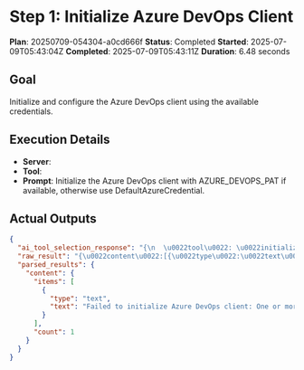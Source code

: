 ﻿# Step 1: Initialize Azure DevOps Client

**Plan**: 20250709-054304-a0cd666f
**Status**: Completed
**Started**: 2025-07-09T05:43:04Z
**Completed**: 2025-07-09T05:43:11Z
**Duration**: 6.48 seconds

## Goal
Initialize and configure the Azure DevOps client using the available credentials.

## Execution Details
- **Server**: 
- **Tool**: 
- **Prompt**: Initialize the Azure DevOps client with AZURE_DEVOPS_PAT if available, otherwise use DefaultAzureCredential.

## Actual Outputs
```json
{
  "ai_tool_selection_response": "{\n  \u0022tool\u0022: \u0022initialize_azure_dev_ops_client\u0022,\n  \u0022parameters\u0022: {\n    \u0022organizationUrl\u0022: \u0022https://dev.azure.com/your-organization\u0022\n  }\n}",
  "raw_result": "{\u0022content\u0022:[{\u0022type\u0022:\u0022text\u0022,\u0022text\u0022:\u0022Failed to initialize Azure DevOps client: One or more errors occurred. (TF400813: The user \\u0027da8e23bb-3123-4efe-9074-87b88acf60b7\\u0027 is not authorized to access this resource.)\u0022}]}",
  "parsed_results": {
    "content": {
      "items": [
        {
          "type": "text",
          "text": "Failed to initialize Azure DevOps client: One or more errors occurred. (TF400813: The user \u0027da8e23bb-3123-4efe-9074-87b88acf60b7\u0027 is not authorized to access this resource.)"
        }
      ],
      "count": 1
    }
  }
}
```
